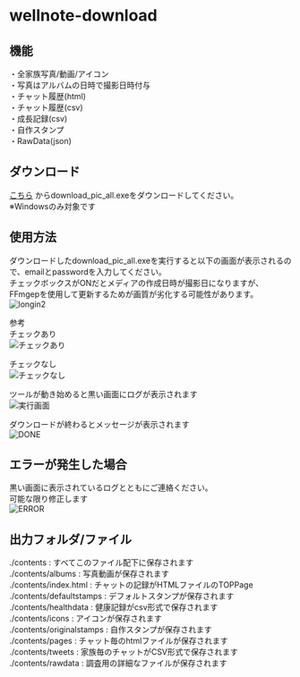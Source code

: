 # wellnote-download
## 機能
・全家族写真/動画/アイコン  
・写真はアルバムの日時で撮影日時付与  
・チャット履歴(html)  
・チャット履歴(csv)  
・成長記録(csv)  
・自作スタンプ  
・RawData(json)  

## ダウンロード

[こちら](https://github.com/panchan-source/wellnote-download/releases/)
からdownload_pic_all.exeをダウンロードしてください。  
※Windowsのみ対象です

##  使用方法
ダウンロードしたdownload_pic_all.exeを実行すると以下の画面が表示されるので、emailとpasswordを入力してください。  
チェックボックスがONだとメディアの作成日時が撮影日になりますが、FFmgepを使用して更新するためが画質が劣化する可能性があります。  
![longin2](https://user-images.githubusercontent.com/120144672/206911387-76b7b57e-9bb4-4091-96be-e5368a183ff5.png)

参考  
チェックあり  
![チェックあり](https://user-images.githubusercontent.com/120144672/206911449-29774769-4534-4779-97b5-aacb9ddaddfe.png)

チェックなし  
![チェックなし](https://user-images.githubusercontent.com/120144672/206911464-edd6feaa-f3c9-4756-a4d3-187102fd800e.png)


ツールが動き始めると黒い画面にログが表示されます  
![実行画面](https://user-images.githubusercontent.com/120144672/206593495-01a5bae2-8375-47b2-8f96-f87334af682f.png)

ダウンロードが終わるとメッセージが表示されます  
![DONE](https://user-images.githubusercontent.com/120144672/206593987-ba56c960-f8cd-4134-9064-a3af0c0a894f.png)

## エラーが発生した場合
黒い画面に表示されているログとともにご連絡ください。  
可能な限り修正します  
![ERROR](https://user-images.githubusercontent.com/120144672/206594059-a499baf6-1301-4fb4-b409-47f68c06effe.png)

## 出力フォルダ/ファイル
./contents : すべてこのファイル配下に保存されます  
./contents/albums : 写真動画が保存されます  
./contents/index.html : チャットの記録がHTMLファイルのTOPPage  
./contents/defaultstamps : デフォルトスタンプが保存されます  
./contents/healthdata : 健康記録がcsv形式で保存されます  
./contents/icons : アイコンが保存されます  
./contents/originalstamps : 自作スタンプが保存されます  
./contents/pages : チャット毎のhtmlファイルが保存されます  
./contents/tweets : 家族毎のチャットがCSV形式で保存されます 
./contents/rawdata : 調査用の詳細なファイルが保存されます  
